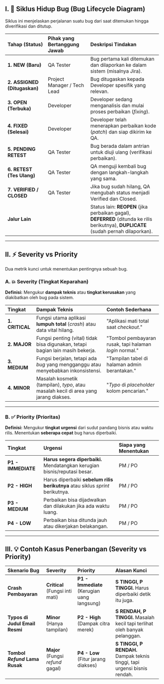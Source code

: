 ## I. 🔄 Siklus Hidup Bug (Bug Lifecycle Diagram)

Siklus ini menjelaskan perjalanan suatu bug dari saat ditemukan hingga diverifikasi dan ditutup.

| Tahap (Status) | Pihak yang Bertanggung Jawab | Deskripsi Tindakan |
| :--- | :--- | :--- |
| **1. NEW (Baru)** | QA Tester | Bug pertama kali ditemukan dan dilaporkan ke dalam sistem (misalnya Jira). |
| **2. ASSIGNED (Ditugaskan)** | Project Manager / Tech Lead | Bug ditugaskan kepada Developer spesifik yang relevan. |
| **3. OPEN (Terbuka)** | Developer | Developer sedang menganalisis dan mulai proses perbaikan (*fixing*). |
| **4. FIXED (Selesai)** | Developer | Developer telah menerapkan perbaikan kode (*patch*) dan siap dikirim ke QA. |
| **5. PENDING RETEST** | QA Tester | Bug berada dalam antrian untuk diuji ulang (verifikasi perbaikan). |
| **6. RETEST (Tes Ulang)** | QA Tester | QA menguji kembali bug dengan langkah-langkah yang sama. |
| **7. VERIFIED / CLOSED** | QA Tester | Jika bug sudah hilang, QA mengubah status menjadi Verified dan Closed. |
| **Jalur Lain** | | Status lain: **REOPEN** (jika perbaikan gagal), **DEFERRED** (ditunda ke rilis berikutnya), **DUPLICATE** (sudah pernah dilaporkan). |

---

## II. ⚡ Severity vs Priority

Dua metrik kunci untuk menentukan pentingnya sebuah bug.

### A. 💥 Severity (Tingkat Keparahan)

**Definisi:** Mengukur **dampak teknis** atau **tingkat kerusakan** yang diakibatkan oleh bug pada sistem.

| Tingkat | Dampak Teknis | Contoh Sederhana |
| :--- | :--- | :--- |
| **1. CRITICAL** | Fungsi utama aplikasi **lumpuh total** (*crash*) atau data vital hilang. | "Aplikasi mati total saat *checkout*." |
| **2. MAJOR** | Fungsi penting (vital) tidak bisa digunakan, tetapi bagian lain masih bekerja. | "Tombol pembayaran rusak, tapi halaman *login* normal." |
| **3. MEDIUM** | Fungsi berjalan, tetapi ada *bug* yang mengganggu atau menyebabkan inkonsistensi. | "Tampilan tabel di halaman admin berantakan." |
| **4. MINOR** | Masalah kosmetik (tampilan), *typo*, atau masalah kecil di area yang jarang diakses. | "*Typo* di *placeholder* kolom pencarian." |

***

### B. ✅ Priority (Prioritas)

**Definisi:** Mengukur **tingkat urgensi** dari sudut pandang bisnis atau waktu rilis. Menentukan **seberapa cepat** bug harus diperbaiki.

| Tingkat | Urgensi | Siapa yang Menentukan |
| :--- | :--- | :--- |
| **P1 - IMMEDIATE** | **Harus segera diperbaiki.** Mendatangkan kerugian bisnis/reputasi besar. | PM / PO |
| **P2 - HIGH** | Harus diperbaiki **sebelum rilis berikutnya** atau siklus *sprint* berikutnya. | PM / PO |
| **P3 - MEDIUM** | Perbaikan bisa dijadwalkan dan dilakukan jika ada waktu luang. | PM / PO |
| **P4 - LOW** | Perbaikan bisa ditunda jauh atau dikerjakan belakangan. | PM / PO |

***

## III. 💡 Contoh Kasus Penerbangan (Severity vs Priority)

| Skenario Bug | Severity | Priority | Alasan Kunci |
| :--- | :--- | :--- | :--- |
| **Crash Pembayaran** | **Critical** (Fungsi inti mati) | **P1 - Immediate** (Kerugian uang langsung) | **S TINGGI, P TINGGI.** Harus diperbaiki detik itu juga. |
| **Typos di Judul Email Resmi** | **Minor** (Hanya tampilan) | **P2 - High** (Dampak citra merek) | **S RENDAH, P TINGGI.** Masalah kecil tapi terlihat oleh banyak pelanggan. |
| **Tombol *Refund* Lama Rusak** | **Major** (Fungsi *refund* gagal) | **P4 - Low** (Fitur jarang diakses) | **S TINGGI, P RENDAH.** Dampak teknis tinggi, tapi urgensi bisnis rendah. |
